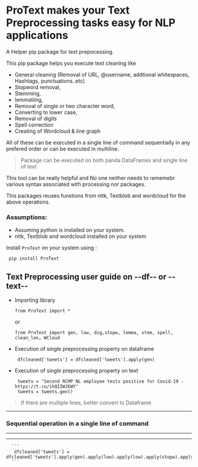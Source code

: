 # ProText makes your Text Preprocessing tasks easy for NLP applications

A Helper pip package for text prepocessing. 

This pip package helps you execute text cleaning like 

   + General cleaning (Removal of URL, @username, addtional whitespaces, Hashtags, punctuations..etc)
   + Stopword removal, 
   + Stemming, 
   + lemmatiing, 
   + Removal of single or two character word, 
   + Converting to lower case,
   + Removal of digits
   + Spell correction
   + Creating of Wordcloud & line graph

All of these can be executed in a single line of command sequentially in any prefered order or can be executed in multiline.

> Package can be executed on both panda DataFrames and single line of text

This tool can be really helpful and No one neither needs to rememebr various syntax associated with processing nor packages.

This packages reuses funstions from nltk, Textblob and wordcloud for the above operations.

### Assumptions:
   - Assuming python is installed on your system.
   - nltk, Textblob and wordcloud installed on your system

Install `ProText` on your system using :

   ``` 
    pip install ProText 
   ```

## Text Preprocessing user guide on --df-- or --text--

   + Importing library
       
       ``` 
       from ProText import *        
       ```
        or
       ``` 
       from ProText import gen, low, dig,stopw, lemma, stem, spell, clean_len, WCloud       
       ```

   + Execution of single preprocessing property on dataframe
   
      ```
       dfcleaned['tweets'] = dfcleaned['tweets'].apply(gen)   
      ```
   
   + Execution of single preprocessing property on text
   
      ```
       tweets = "Second RCMP NL employee tests positive for Covid-19 - https://t.co/ihQIZWJEWY"
       tweets = tweets.gen()   
       ```
   
>If there are multiple lines, better convert to Dataframe
***   
### Sequential operation in a single line of command
----
____   
      ```
       dfcleaned['tweets'] = dfcleaned['tweets'].apply(gen).apply(low).apply(low).apply(stopw).apply.lemma
      ```
